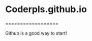 <h1>Coderpls.github.io</h1>
==================
<DOCTYPE! html>
<html>
<body>

<p> Github is a good way to start! </p>

</body>
</html>
